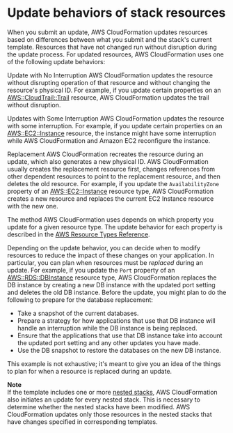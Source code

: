# Update behaviors of stack resources<a name="using-cfn-updating-stacks-update-behaviors"></a>

When you submit an update, AWS CloudFormation updates resources based on differences between what you submit and the stack's current template\. Resources that have not changed run without disruption during the update process\. For updated resources, AWS CloudFormation uses one of the following update behaviors:

Update with No Interruption  <a name="update-no-interrupt"></a>
AWS CloudFormation updates the resource without disrupting operation of that resource and without changing the resource's physical ID\. For example, if you update certain properties on an [AWS::CloudTrail::Trail](https://docs.aws.amazon.com/AWSCloudFormation/latest/UserGuide/aws-resource-cloudtrail-trail.html) resource, AWS CloudFormation updates the trail without disruption\.

Updates with Some Interruption  <a name="update-some-interrupt"></a>
AWS CloudFormation updates the resource with some interruption\. For example, if you update certain properties on an [AWS::EC2::Instance](https://docs.aws.amazon.com/AWSCloudFormation/latest/UserGuide/aws-properties-ec2-instance.html) resource, the instance might have some interruption while AWS CloudFormation and Amazon EC2 reconfigure the instance\.

Replacement  <a name="update-replacement"></a>
AWS CloudFormation recreates the resource during an update, which also generates a new physical ID\. AWS CloudFormation usually creates the replacement resource first, changes references from other dependent resources to point to the replacement resource, and then deletes the old resource\. For example, if you update the `AvailabilityZone` property of an [AWS::EC2::Instance](https://docs.aws.amazon.com/AWSCloudFormation/latest/UserGuide/aws-properties-ec2-instance.html) resource type, AWS CloudFormation creates a new resource and replaces the current EC2 Instance resource with the new one\.

The method AWS CloudFormation uses depends on which property you update for a given resource type\. The update behavior for each property is described in the [AWS Resource Types Reference](aws-template-resource-type-ref.md)\.

Depending on the update behavior, you can decide when to modify resources to reduce the impact of these changes on your application\. In particular, you can plan when resources must be *replaced* during an update\. For example, if you update the `Port` property of an [AWS::RDS::DBInstance](https://docs.aws.amazon.com/AWSCloudFormation/latest/UserGuide/aws-properties-rds-database-instance.html) resource type, AWS CloudFormation replaces the DB instance by creating a new DB instance with the updated port setting and deletes the old DB instance\. Before the update, you might plan to do the following to prepare for the database replacement:
+ Take a snapshot of the current databases\.
+ Prepare a strategy for how applications that use that DB instance will handle an interruption while the DB instance is being replaced\.
+ Ensure that the applications that use that DB instance take into account the updated port setting and any other updates you have made\.
+ Use the DB snapshot to restore the databases on the new DB instance\.

This example is not exhaustive; it's meant to give you an idea of the things to plan for when a resource is replaced during an update\.

**Note**  
If the template includes one or more [nested stacks](https://docs.aws.amazon.com/AWSCloudFormation/latest/UserGuide/aws-properties-stack.html), AWS CloudFormation also initiates an update for every nested stack\. This is necessary to determine whether the nested stacks have been modified\. AWS CloudFormation updates only those resources in the nested stacks that have changes specified in corresponding templates\.
